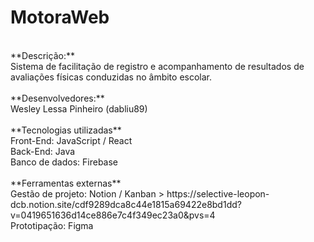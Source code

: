 # MotoraWeb
<br>
**Descrição:**<br>
Sistema de facilitação de registro e acompanhamento de resultados de avaliações físicas conduzidas no âmbito escolar.<br>
<br>
**Desenvolvedores:**<br>
Wesley Lessa Pinheiro (dabliu89)<br>
<br>
**Tecnologias utilizadas**<br>
Front-End: JavaScript / React<br>
Back-End: Java<br>
Banco de dados: Firebase<br>
<br>
**Ferramentas externas**<br>
Gestão de projeto: Notion / Kanban > https://selective-leopon-dcb.notion.site/cdf9289dca8c44e1815a69422e8bd1dd?v=0419651636d14ce886e7c4f349ec23a0&pvs=4<br>
Prototipação: Figma<br>
